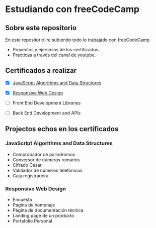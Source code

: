 # Estudiando con freeCodeCamp

## Sobre este repositorio 

En este repositorio ire subiendo todo lo trabajado con freeCodeCamp.
  - Proyectos y ejercicios de los certificados.
  - Practicas a través del canal de youtube.

## Certificados a realizar

- [x] [JavaScript Algorithms and Data Structures](https://www.freecodecamp.org/certification/GianIacono/javascript-algorithms-and-data-structures)
- [x] [Responsive Web Design](https://www.freecodecamp.org/certification/GianIacono/responsive-web-design)
- [ ] Front End Development Libraries
- [ ] Back End Development and APIs


## Projectos echos en los certificados

### JavaScript Algorithms and Data Structures
  - Comprobador de palíndromos
  - Conversor de números romanos
  - Cifrado César
  - Validador de números telefónicos
  - Caja registradora

### Responsive Web Design
  - Encuesta
  - Pagina de homenaje	
  - Página de documentación técnica
  - Landing page de un producto
  - Portafolio Personal
